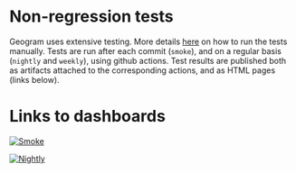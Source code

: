 # Non-regression tests

Geogram uses extensive testing. More details [here](https://github.com/BrunoLevy/geogram/wiki/DevOps#tests) on how to run the
tests manually. Tests are run after each commit (`smoke`), and on a regular basis (`nightly` and `weekly`), using github actions.
Test results are published both as artifacts attached to the corresponding actions, and as HTML pages (links below).

# Links to dashboards

[![Smoke](https://custom-icon-badges.demolab.com/badge/CI-Smoke-lightblue?logo=tasklist&logoColor=white)](https://brunolevy.github.io/geogram.CI/reports/smoke/)

[![Nightly](https://custom-icon-badges.demolab.com/badge/CI-Nightly-lightblue?logo=tasklist&logoColor=white)](https://brunolevy.github.io/geogram.CI/reports/nightly/)
